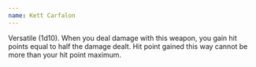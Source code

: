 ```yaml
---
name: Kett Carfalon
---
```

Versatile (1d10). When you deal damage with this weapon, you gain hit points equal to half the 
damage dealt. Hit point gained this way cannot be more than your hit point maximum.